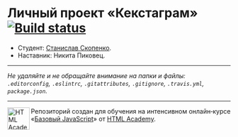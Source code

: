 # Личный проект «Кекстаграм» [![Build status][travis-image]][travis-url]

* Студент: [Станислав Скопенко](https://up.htmlacademy.ru/javascript/10/user/401391).
* Наставник: Никита Пиковец.

---

_Не удаляйте и не обращайте внимание на папки и файлы:_<br>
_`.editorconfig`, `.eslintrc`, `.gitattributes`, `.gitignore`, `.travis.yml`, `package.json`._

---

<a href="https://htmlacademy.ru/intensive/javascript"><img align="left" width="50" height="50" title="HTML Academy" src="https://up.htmlacademy.ru/static/img/intensive/javascript/logo-for-github.svg"></a>

Репозиторий создан для обучения на интенсивном онлайн‑курсе «[Базовый JavaScript](https://htmlacademy.ru/intensive/javascript)» от [HTML Academy](https://htmlacademy.ru).

[travis-image]: https://travis-ci.org/htmlacademy-javascript/401391-kekstagram.svg?branch=master
[travis-url]: https://travis-ci.org/htmlacademy-javascript/401391-kekstagram

